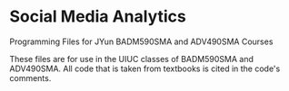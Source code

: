 # Social Media Analytics
Programming Files for JYun BADM590SMA and ADV490SMA Courses

These files are for use in the UIUC classes of BADM590SMA and ADV490SMA. All code that is taken from textbooks is cited
in the code's comments.
